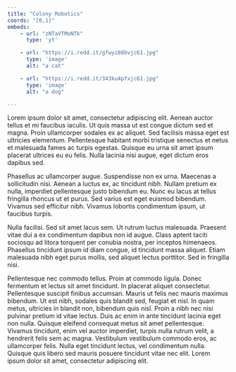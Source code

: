 ```yaml
---
title: "Colony Robotics"
coords: "[0,1]"
embeds: 
    - url: "zNTaVTMoNTk"
      type: 'yt'

    - url: "https://i.redd.it/gfwyz88bvjc61.jpg"
      type: 'image'
      alt: "a cat"

    - url: "https://i.redd.it/343ku4pfxjc61.jpg"
      type: 'image'
      alt: "a dog"

---
```


Lorem ipsum dolor sit amet, consectetur adipiscing elit. Aenean auctor tellus et mi faucibus iaculis. Ut quis massa ut est congue dictum sed et magna. Proin ullamcorper sodales ex ac aliquet. Sed facilisis massa eget est ultricies elementum. Pellentesque habitant morbi tristique senectus et netus et malesuada fames ac turpis egestas. Quisque eu urna sit amet ipsum placerat ultrices eu eu felis. Nulla lacinia nisi augue, eget dictum eros dapibus sed.

Phasellus ac ullamcorper augue. Suspendisse non ex urna. Maecenas a sollicitudin nisi. Aenean a luctus ex, ac tincidunt nibh. Nullam pretium ex nulla, imperdiet pellentesque justo bibendum eu. Nunc eu lacus at tellus fringilla rhoncus ut et purus. Sed varius est eget euismod bibendum. Vivamus sed efficitur nibh. Vivamus lobortis condimentum ipsum, ut faucibus turpis.

Nulla facilisi. Sed sit amet lacus sem. Ut rutrum luctus malesuada. Praesent vitae dui a ex condimentum dapibus non id augue. Class aptent taciti sociosqu ad litora torquent per conubia nostra, per inceptos himenaeos. Phasellus tincidunt ipsum id diam congue, id tincidunt massa aliquet. Etiam malesuada nibh eget purus mollis, sed aliquet lectus porttitor. Sed in fringilla nisi.


Pellentesque nec commodo tellus. Proin at commodo ligula. Donec fermentum et lectus sit amet tincidunt. In placerat aliquet consectetur. Pellentesque suscipit finibus accumsan. Mauris ut felis nec mauris maximus bibendum. Ut est nibh, sodales quis blandit sed, feugiat et nisl. In quam metus, ultricies in blandit non, bibendum quis nisl. Proin a nibh nec nisi pulvinar pretium id vitae lectus. Duis ac enim in ante tincidunt lacinia eget non nulla. Quisque eleifend consequat metus sit amet pellentesque. Vivamus tincidunt, enim vel auctor imperdiet, turpis nulla rutrum velit, a hendrerit felis sem ac magna. Vestibulum vestibulum commodo eros, ac ullamcorper felis. Nulla eget tincidunt lectus, vel condimentum nulla. Quisque quis libero sed mauris posuere tincidunt vitae nec elit. Lorem ipsum dolor sit amet, consectetur adipiscing elit. 